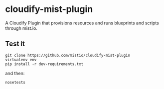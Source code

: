 # cloudify-mist-plugin
A Cloudify Plugin that provisions resources and runs blueprints and scripts through mist.io.


## Test it

`git clone https://github.com/mistio/cloudify-mist-plugin ` </br>
`virtualenv env` </br>
`pip install -r dev-requirements.txt` </br>

and then: 

`nosetests`

